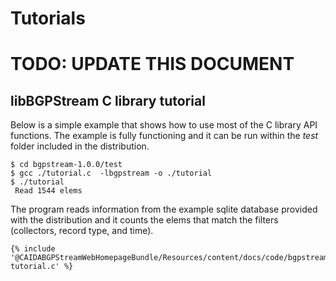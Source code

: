 Tutorials
=========

<h1 class="text-danger">TODO: UPDATE THIS DOCUMENT</h1>

libBGPStream C library tutorial
-------------------------------

Below is a simple example that shows how to use most of the C library
API functions. The example is fully functioning and it can be run within the *test*
folder included in the distribution.

    $ cd bgpstream-1.0.0/test
    $ gcc ./tutorial.c  -lbgpstream -o ./tutorial
    $ ./tutorial
     Read 1544 elems


The program reads information from the example sqlite
database provided with the distribution and it counts the elems that match
the filters (collectors, record type, and time).

~~~ .language-c
{% include '@CAIDABGPStreamWebHomepageBundle/Resources/content/docs/code/bgpstream-tutorial.c' %}
~~~
